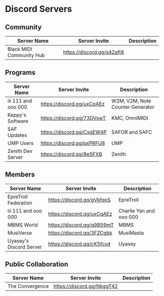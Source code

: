 <h1>Discord Servers</h1>

## Community

| Server Name              | Server Invite                                            | Description |
| ------------------------ | -------------------------------------------------------- | ----------- |
| Black MIDI Community Hub | <https://discord.gg/s42aft8> |

## Programs

| Server Name         | Server Invite                                            | Description                      |
| ------------------- | -------------------------------------------------------- | -------------------------------- |
| iii 111 and ooo 000 | <https://discord.gg/uxCqAEz> | W2M, V2M, Note Counter Generator |
| Keppy's Software    | <https://discord.gg/73DVswT> | KMC, OmniMIDI                    |
| SAF Updates         | <https://discord.gg/CsgEW4P> | SAFOR and SAFC                   |
| UMP Users           | <https://discord.gg/pxPRFU8> | UMP                              |
| Zenith Dev Server   | <https://discord.gg/8e5FXB>   | Zenith                           |


## Members

| Server Name             | Server Invite                                            | Description             |
| ----------------------- | -------------------------------------------------------- | ----------------------- |
| EpreTroll Federation    | <https://discord.gg/gVkfqxS> | EpreTroll               |
| iii 111 and ooo 000     | <https://discord.gg/uxCqAEz> | Charlie Yan and ooo 000 |
| MBMS World              | <https://discord.gg/q9B59mT> | MBMS                    |
| MusiVerse               | <https://discord.gg/3FZCgbk> | MusiMasta               |
| Uyasey's Discord Server | <https://discord.gg/cK5fcyd> | Uyasey                  |


## Public Collaboration

| Server Name     | Server Invite                                            | Description |
| --------------- | -------------------------------------------------------- | ----------- |
| The Convergence | <https://discord.gg/NkggT42> |
